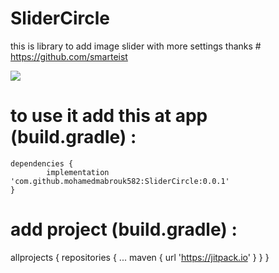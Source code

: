 # SliderCircle
this is library to add image slider 
with more settings 
thanks  # https://github.com/smarteist

[![](https://jitpack.io/v/mohamedmabrouk582/SliderCircle.svg)](https://jitpack.io/#mohamedmabrouk582/SliderCircle)


 # to use it add this at app (build.gradle) :
	dependencies {
	        implementation 'com.github.mohamedmabrouk582:SliderCircle:0.0.1'
	}
  
 # add  project (build.gradle) :
 
 allprojects {
		repositories {
			...
			maven { url 'https://jitpack.io' }
		}
	}

